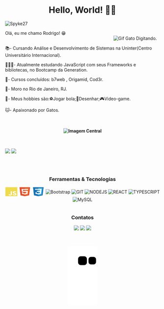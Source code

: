 <h1 align="center">Hello, World! 👋🏼</h1>

<!-- ... -->




<p align="left"> <img src="https://komarev.com/ghpvc/?username=Spyke27&label=Profile%20views&color=0e75b6&style=flat" alt="Spyke27" /></p>
Olá, eu me chamo Rodrigo! 😁<br>


<img src="https://i.imgur.com/ZpD0jjL.gif" width="30%" height="30%" align="right" alt="Gif Gato Digitando.">

<br>
<p>📚- Cursando Análise e Desenvolvimento de Sistemas na Uninter(Centro Universitário Internacional).</p>
<p>👨🏼‍💻- Atualmente estudando JavaScript com seus Frameworks e bibliotecas, no Bootcamp da Generation.</p>
<p>🎯- Cursos concluídos: b7web , Origamid, Cod3r.</p>
<p>🏡- Moro no Rio de Janeiro, RJ.</p>
<p>🧩- Meus hobbies são:⚽Jogar bola;🎨Desenhar;🎮Video-game.</p>
<p>🐱- Apaixonado por Gatos.</p>
<br>
<h4 align="center">
<img height="400px" width="100%" src="https://i.imgur.com/iFruj2Y.gif" alt="Imagem Central">
</h4>
<br>

  <p align="center">
<!--![](http://github-profile-summary-cards.vercel.app/api/cards/profile-details?username=Spyke27&theme=2077) --> 

![](http://github-profile-summary-cards.vercel.app/api/cards/repos-per-language?username=Spyke27&theme=2077) ![](http://github-profile-summary-cards.vercel.app/api/cards/stats?username=Spyke27&theme=2077)
</p>
  

<br>
<div  align="center"> 
  <div style="display: inline_block"><br>
  <h3>Ferramentas & Tecnologias</h3>
  <img align="center" alt="Javascript" height="30" width="40" src="https://raw.githubusercontent.com/devicons/devicon/master/icons/javascript/javascript-plain.svg">
  <img align="center" alt="HTML" height="30" width="40" src="https://raw.githubusercontent.com/devicons/devicon/master/icons/html5/html5-original.svg">
  <img align="center" alt="CSS" height="30" width="40" src="https://raw.githubusercontent.com/devicons/devicon/master/icons/css3/css3-original.svg">
  <img align="center" alt="Bootstrap" height="35" width="45"  src="https://cdn.jsdelivr.net/gh/devicons/devicon/icons/bootstrap/bootstrap-original.svg" />
  <img align="center" alt="GIT" height="30" width="40" src="https://icongr.am/devicon/git-original.svg?size=102&color=currentColor">
  <img align="center" alt="NODEJS" height="30" width="40" src="https://icongr.am/devicon/nodejs-original.svg?size=102&color=currentColor">
  <img align="center" alt="REACT" height="30" width="40" src="https://icongr.am/devicon/react-original.svg?size=102&color=currentColor">
  <img align="center" alt="TYPESCRIPT" height="30" width="40" src="https://icongr.am/devicon/typescript-original.svg?size=102&color=currentColor">
  <img align="center" alt="MySQL" height="40" width="50" src="https://icongr.am/devicon/mysql-original-wordmark.svg?size=102&color=currentColor">

</div>
 <br>
  <div align="center">
  <h3>Contatos</h3>
  <a href="https://www.linkedin.com/in/rodrigo-daniell" target="_blank"><img src="https://img.shields.io/badge/-LinkedIn-%230077B5?style=for-the-badge&logo=linkedin&logoColor=white" target="_blank"></a> 
  <a href="https://discord.gg/nNGuZJXS" target="_blank"><img src="https://img.shields.io/badge/Discord-7289DA?style=for-the-badge&logo=discord&logoColor=white"target="_blank"></a>
<a href = "mailto:rodrigoeufrasio2@gmail.com"><img src="https://img.shields.io/badge/Gmail-D14836?style=for-the-badge&logo=gmail&logoColor=white" target="_blank"></a>
</div>
  <br>
  <br>
  <div align="center">

  ![Snake animation](https://github.com/Spyke27/Spyke27/blob/output/github-contribution-grid-snake.svg)

</div>
 

